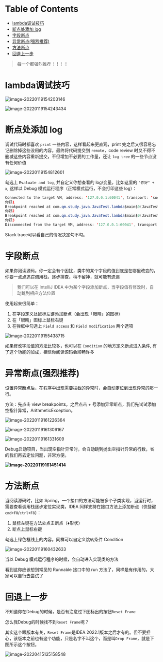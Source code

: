# Table of Contents

* [lambda调试技巧](#lambda调试技巧)
* [断点处添加 log](#断点处添加-log)
* [字段断点](#字段断点)
* [异常断点(强烈推荐)](#异常断点强烈推荐)
* [方法断点](#方法断点)
* [回退上一步](#回退上一步)




> 每一个都强烈推荐！！！！

# lambda调试技巧

![image-20220119154203146](.images/image-20220119154203146.png)




![image-20220119154243434](.images/image-20220119154243434.png)



# 断点处添加 log

调试代码时都喜欢 `print` 一些内容，这样看起来更直观，print 完之后又很容易忘记删除掉这些没用的内容，最终将代码提交到 `remote`，code review 时又不得不删减这些内容重新提交，不但增加不必要的工作量，还让 `log tree` 的一些节点没有任何价值

![image-20220119154812601](.images/image-20220119154812601.png)




勾选上 `Evaluate and log`, 并自定义你想查看的 log/变量，比如这里的 `"你好" + x`, 这样以 Debug 模式运行程序（正常模式运行，不会打印这些 log）：

```java
Connected to the target VM, address: '127.0.0.1:60041', transport: 'socket'
你好1
Breakpoint reached at com.qm.study.java.JavaTest.lambda$main$0(JavaTest.java:25)
你好2
Breakpoint reached at com.qm.study.java.JavaTest.lambda$main$0(JavaTest.java:25)
你好3
Disconnected from the target VM, address: '127.0.0.1:60041', transport: 'socket'

```


Stack trace可以看自己的情况决定勾不勾。



# 字段断点

如果你阅读源码，你一定会有个困扰，类中的某个字段的值到底是在哪里改变的，你要一点点追踪调用栈，逐步排查，稍不留神，就可能有遗漏

> 我们可以在 IntelliJ IDEA 中为某个字段添加断点，当字段值有修改时，自动跳到相应方法位置

使用起来很简单：

1. 在字段定义处鼠标左键添加断点（会出现「眼睛」的图标）
2. 在「眼睛」图标上鼠标右键
3. 在弹框中勾选上 `Field access` 和 `Field modification` 两个选项

![image-20220119155438715](.images/image-20220119155438715.png)

如果修改字段值的方法比较多，也可以在 `Condition` 的地方定义断点进入条件, 有了这个功能的加成，相信你阅读源码会顺畅许多





# 异常断点(强烈推荐)

设置异常断点后，在程序中出现需要拦截的异常时，会自动定位到出现异常的那一行。

方法：先点击 view breakpoints，之后点击 + 号添加异常断点，我们先试试添加空指针异常，ArithmeticException。


![image-20220119161226364](.images/image-20220119161226364.png)



![image-20220119161306167](.images/image-20220119161306167.png)



![image-20220119161331609](.images/image-20220119161331609.png)



Debug启动项目，当出现空指针异常时，会自动跳到抛出空指针异常的行数，省的我们再去定位问题，非常方便。

**![image-20220119161451414](.images/image-20220119161451414.png)**






#  方法断点

当阅读源码时，比如 Spring，一个接口的方法可能被多个子类实现，当运行时，需要查看调用栈逐步定位实现类，IDEA 同样支持在接口方法上添加断点（快捷键 `cmd+F8`/`ctrl+F8`）：

1. 鼠标左键在方法处点击断点（♦️形状）
2. 断点上鼠标右键

勾选上绿色框线上的内容，同样可以自定义跳转条件 Condition

![image-20220119160432633](.images/image-20220119160432633.png)

当以 Debug 模式运行程序的时候，会自动进入实现类的方法



看到这你应该想到常见的 Runnable 接口中的 run 方法了，同样是有作用的，大家可以自行去尝试了





# 回退上一步

不知道你在Debug的时候，是否有注意过下图标出的按钮`Reset Frame`

怎么我Debug的时候找不到`Reset Frame`呢？

其实这个跟版本有关，`Reset Frame`是IDEA 2022.1版本之后才有的。但不要担心，该版本之前也有这个功能，只是名字不叫这个，而是叫`Drop Frame`，就是下图所示这个按钮。

![image-20220415135158548](.images/image-20220415135158548.png)
